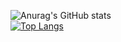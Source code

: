 
![Anurag's GitHub stats](https://github-readme-stats.vercel.app/api?username=anuraghazra&show_icons=true&theme=gotham)
<br>
[![Top Langs](https://github-readme-stats.vercel.app/api/top-langs/?username=ayckermann&theme=gotham)](https://github.com/anuraghazra/github-readme-stats)
